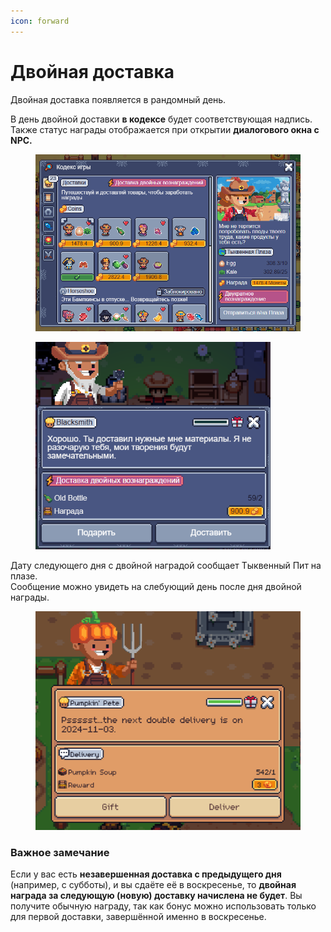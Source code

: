 ```yaml
---
icon: forward
---
```


# Двойная доставка

Двойная доставка появляется в рандомный день.&#x20;

В день двойной доставки **в кодексе** будет соответствующая надпись. Также статус награды отображается при открытии **диалогового окна с NPC.**&#x20;

<div><figure><img src="../.gitbook/assets/image (1) (1) (1) (1) (1).png" alt="" width="563"><figcaption></figcaption></figure> <figure><img src="../.gitbook/assets/image (1) (1) (1) (1) (1) (1).png" alt="" width="376"><figcaption></figcaption></figure></div>

Дату следующего дня с двойной наградой сообщает Тыквенный Пит на плазе. \
Сообщение можно увидеть на слебующий день после дня двойной награды.&#x20;

<figure><img src="../.gitbook/assets/image.png" alt=""><figcaption></figcaption></figure>

### Важное замечание

Если у вас есть **незавершенная доставка с предыдущего дня** (например, с субботы), и вы сдаёте её в воскресенье, то **двойная награда за следующую (новую) доставку начислена не будет**. Вы получите обычную награду, так как бонус можно использовать только для первой доставки, завершённой именно в воскресенье.

